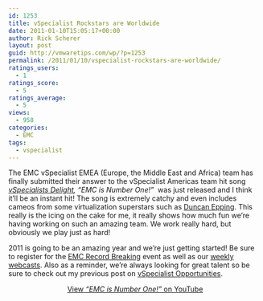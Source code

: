```yaml
---
id: 1253
title: vSpecialist Rockstars are Worldwide
date: 2011-01-10T15:05:17+00:00
author: Rick Scherer
layout: post
guid: http://vmwaretips.com/wp/?p=1253
permalink: /2011/01/10/vspecialist-rockstars-are-worldwide/
ratings_users:
  - 1
ratings_score:
  - 5
ratings_average:
  - 5
views:
  - 958
categories:
  - EMC
tags:
  - vspecialist
---
```

The EMC vSpecialist EMEA (Europe, the Middle East and Africa) team has finally submitted their answer to the vSpecialist Americas team hit song <a href="http://youtu.be/DdSLc68J210" target="_blank"><em>vSpecialists Delight</em></a>_, &#8220;EMC is Number One!&#8221;_  was just released and I think it&#8217;ll be an instant hit! The song is extremely catchy and even includes cameos from some virtualization superstars such as <a href="http://www.yellow-bricks.com/" target="_blank">Duncan Epping</a>. This really is the icing on the cake for me, it really shows how much fun we&#8217;re having working on such an amazing team. We work really hard, but obviously we play just as hard!

2011 is going to be an amazing year and we&#8217;re just getting started! Be sure to register for the <a href="http://www.emc.com/microsites/record-breaking-event/index.htm?CMP=SOC-BreakingRecords-Blogs" target="_blank">EMC Record Breaking</a> event as well as our <a href="http://info.emc.com/mk/get/DBM9921-15591_OE?reg_src=PA_Vmware" target="_blank">weekly webcasts</a>. Also as a reminder, we&#8217;re always looking for great talent so be sure to check out my previous post on <a href="http://vmwaretips.com/wp/2010/11/12/have-a-passion-for-virtualization-were-looking-for-you/" target="_blank">vSpecialist Opportunities</a>.

<p style="text-align: center;">
  <a href="http://youtu.be/4Eh3VV4hL8s" target="_blank">View <em>&#8220;EMC is Number One!&#8221;</em> on YouTube</a><br />
</p>